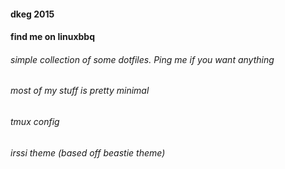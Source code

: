 #### dkeg 2015
#### find me on linuxbbq

###### simple collection of some dotfiles. Ping me if you want anything

###### most of my stuff is pretty minimal

###### tmux config
###### irssi theme (based off beastie theme)

